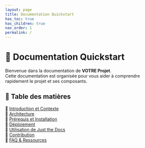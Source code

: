 ```yaml
---
layout: page
title: Documentation Quickstart
has_toc: true
has_children: true
nav_order: 1
permalink: /
---
```


# 🚀 Documentation Quickstart

Bienvenue dans la documentation de **VOTRE Projet**.  
Cette documentation est organisée pour vous aider à comprendre rapidement le projet et ses composants.

## 📖 Table des matières
📌 [Introduction et Contexte](introduction.md)  
📌 [Architecture](architecture.md)  
📌 [Prérequis et Installation](installation.md)  
📌 [Déploiement](deploiement.md)  
📌 [Utilisation de Just the Docs](just-the-docs.md)  
📌 [Contribution](contribution.md)  
📌 [FAQ & Ressources](faq.md)  

